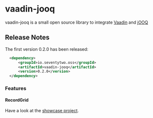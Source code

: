 # vaadin-jooq

vaadin-jooq is a small open source library to integrate [Vaadin](https://www.vaadin.com) and [jOOQ](https://www.jooq.org)

## Release Notes

The first version 0.2.0 has been released:

```xml
  <dependency>
      <groupId>io.seventytwo.oss</groupId>
      <artifactId>vaadin-jooq</artifactId>
      <version>0.2.0</version>
  </dependency>
```

### Features

#### RecordGrid

Have a look at the [showcase project](https://github.com/simasch/vaadin-jooq-employee).